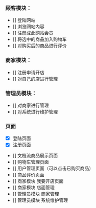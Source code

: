 ### 顾客模块：

- [] 登陆网站
- [] 浏览网站内容
- [] 注册成此网站会员
- [] 将选中的商品加入购物车
- [] 对购买后的商品进行评价

### 商家模块：

- [] 注册申请开店
- [] 对自己的店进行管理

### 管理员模块：

- [] 对商家进行管理
- [] 对系统进行维护管理

### 页面

- [x] 登陆页面
- [x] 注册页面
- [] 文档流商品展示页面
- [] 购物车管理页面
- [] 用户管理页面（可以点击已购买商品）
- [] 商品评价页面
- [] 商家模块 我要开店页面
- [] 商家模块 店面管理
- [] 管理员模块 商家管理
- [] 管理员模块 系统维护管理
